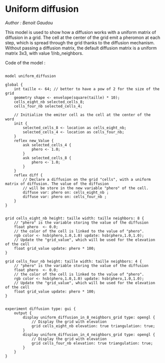 [//]: # (keyword|operator_hsb)
[//]: # (keyword|statement_diffuse)
[//]: # (keyword|concept_matrix)
[//]: # (keyword|concept_math)
# Uniform diffusion


_Author : Benoit Gaudou_

This model is used to show how a diffusion works with a uniform matrix of diffusion in a grid. The cell at the center of the grid emit a pheromon at each step, which is spread through the grid thanks to the diffusion mechanism. Without passing a diffusion matrix, the default diffusion matrix is a uniform matrix 3x3, with value 1/nb_neighbors.


Code of the model : 

```

model uniform_diffusion

global {
	int taille <- 64; // better to have a pow of 2 for the size of the grid
  	geometry shape <- envelope(square(taille) * 10);
  	cells_eight_nb selected_cells_8;
  	cells_four_nb selected_cells_4;

	// Initialize the emiter cell as the cell at the center of the word
	init {
		selected_cells_8 <- location as cells_eight_nb;
		selected_cells_4 <- location as cells_four_nb;
	}
	reflex new_Value {
		ask selected_cells_4 {
			phero <- 1.0;
		}
		ask selected_cells_8 {
			phero <- 1.0;
		}
	}
	reflex diff {
		// Declare a diffusion on the grid "cells", with a uniform matrix of diffusion. The value of the diffusion
		// will be store in the new variable "phero" of the cell.
		diffuse var: phero on: cells_eight_nb ;
		diffuse var: phero on: cells_four_nb ;
	}
}


grid cells_eight_nb height: taille width: taille neighbors: 8 {
	// "phero" is the variable storing the value of the diffusion
	float phero  <- 0.0;
	// the color of the cell is linked to the value of "phero".
	rgb color <- hsb(phero,1.0,1.0) update: hsb(phero,1.0,1.0);
	// Update the "grid_value", which will be used for the elevation of the cell
	float grid_value update: phero * 100;
} 

grid cells_four_nb height: taille width: taille neighbors: 4 {
	// "phero" is the variable storing the value of the diffusion
	float phero  <- 0.0;
	// the color of the cell is linked to the value of "phero".
	rgb color <- hsb(phero,1.0,1.0) update: hsb(phero,1.0,1.0);
	// Update the "grid_value", which will be used for the elevation of the cell
	float grid_value update: phero * 100;
} 


experiment diffusion type: gui {
	output {
		display uniform_diffusion_in_8_neighbors_grid type: opengl {
			// Display the grid with elevation
			grid cells_eight_nb elevation: true triangulation: true;
		}
		display uniform_diffusion_in_4_neighbors_grid type: opengl {
			// Display the grid with elevation
			grid cells_four_nb elevation: true triangulation: true;
		}
	}
}
```
